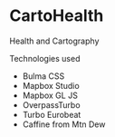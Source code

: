 # CartoHealth
Health and Cartography

Technologies used
* Bulma CSS
* Mapbox Studio
* Mapbox GL JS
* OverpassTurbo
* Turbo Eurobeat
* Caffine from Mtn Dew
